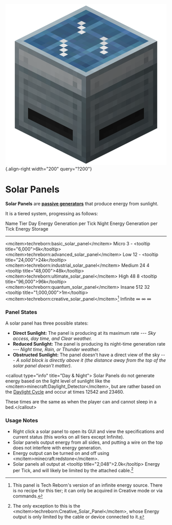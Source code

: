 ![Basic Solar Panel](/media/mods/techreborn/basic_solar_panel.png){.align-right width="200" query="?200"}

# Solar Panels

**Solar Panels** are **[passive generators](/energy/generators/passive_generators)** that produce energy from sunlight.

It is a tiered system, progressing as follows:

  Name                                                       Tier       Day Energy Generation per Tick   Night Energy Generation per Tick   Energy Storage
  ---------------------------------------------------------- ---------- -------------------------------- ---------------------------------- ---------------------------------------------
  \<mcitem\>techreborn:basic_solar_panel\</mcitem\>          Micro      3                                \-                                 \<tooltip title="6,000"\>6k\</tooltip\>
  \<mcitem\>techreborn:advanced_solar_panel\</mcitem\>       Low        12                               \-                                 \<tooltip title="24,000"\>24k\</tooltip\>
  \<mcitem\>techreborn:industrial_solar_panel\</mcitem\>     Medium     24                               4                                  \<tooltip title="48,000"\>48k\</tooltip\>
  \<mcitem\>techreborn:ultimate_solar_panel\</mcitem\>       High       48                               8                                  \<tooltip title="96,000"\>96k\</tooltip\>
  \<mcitem\>techreborn:quantum_solar_panel\</mcitem\>        Insane     512                              32                                 \<tooltip title="1,000,000"\>1m\</tooltip\>
  \<mcitem\>techreborn:creative_solar_panel\</mcitem\>[^1]   Infinite   ∞                                ∞                                  ∞

### Panel States

A solar panel has three possible states:

- **Direct Sunlight:** The panel is producing at its maximum rate --- *Sky access, day time, and Clear weather.*
- **Reduced Sunlight:** The panel is producing its night-time generation rate --- *Night time, Rain, or Thunder weather.*
- **Obstructed Sunlight:** The panel doesn't have a direct view of the sky --- *A solid block is directly above it (the distance away from the top of the solar panel doesn't matter).*

\<callout type="info" title="Day & Night"\> Solar Panels do not generate energy based on the light level of sunlight like the \<mcitem\>minecraft:Daylight_Detector\</mcitem\>, but are rather based on the [Daylight Cycle](https://minecraft.fandom.com/wiki/Daylight_cycle) and occur at times 12542 and 23460.

These times are the same as when the player can and cannot sleep in a bed.\</callout\>

### Usage Notes

- Right click a solar panel to open its GUI and view the specifications and current status (this works on all tiers except Infinite).
- Solar panels output energy from all sides, and putting a wire on the top does not interfere with energy generation.
- Energy output can be turned on and off using \<mcitem\>minecraft:redstone\</mcitem\>.
- Solar panels all output at \<tooltip title="2,048"\>2.0k\</tooltip\> Energy per Tick, and will likely be limited by the attached cable.[^2]

[^1]: This panel is Tech Reborn's version of an infinite energy source. There is no recipe for this tier; it can only be acquired in Creative mode or via commands.

[^2]: The only exception to this is the \<mcitem\>techreborn:Creative_Solar_Panel\</mcitem\>, whose Energy output is only limited by the cable or device connected to it.
